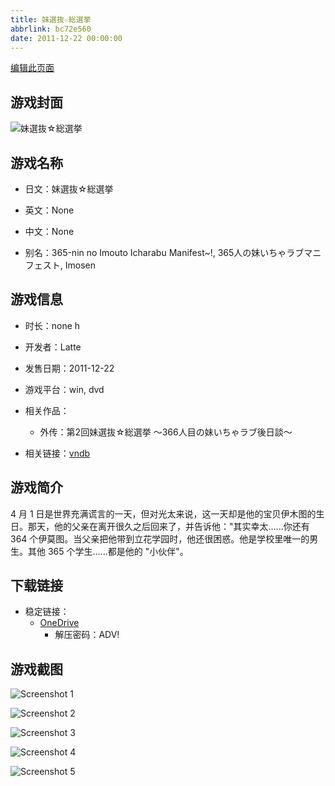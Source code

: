 ```yaml
---
title: 妹選抜☆総選挙
abbrlink: bc72e560
date: 2011-12-22 00:00:00
---
```

[编辑此页面](https://github.com/ACG-3/ADV3-source/blob/main/source/_posts/games/%E5%A6%B9%E9%81%B8%E6%8A%9C%E2%98%86%E7%B7%8F%E9%81%B8%E6%8C%99.md)

## 游戏封面

![妹選抜☆総選挙](https://pan.timero.xyz/d/onedrive/img_lib_001/%E5%A6%B9%E9%81%B8%E6%8A%9C%E2%98%86%E7%B7%8F%E9%81%B8%E6%8C%99_cover.avif)


## 游戏名称

- 日文：妹選抜☆総選挙
- 英文：None
- 中文：None

- 别名：365-nin no Imouto Icharabu Manifest~!, 365人の妹いちゃラブマニフェスト, Imosen


## 游戏信息

- 时长：none h
- 开发者：Latte
- 发售日期：2011-12-22
- 游戏平台：win, dvd
- 相关作品：
   - 外传：第2回妹選抜☆総選挙 ～366人目の妹いちゃラブ後日談～

- 相关链接：[vndb](https://vndb.org/v8037)


## 游戏简介

4 月 1 日是世界充满谎言的一天，但对光太来说，这一天却是他的宝贝伊木图的生日。那天，他的父亲在离开很久之后回来了，并告诉他："其实幸太......你还有 364 个伊莫图。当父亲把他带到立花学园时，他还很困惑。他是学校里唯一的男生。其他 365 个学生......都是他的 "小伙伴"。




## 下载链接

- 稳定链接：
    - [OneDrive](https://pan.timero.xyz/onedrive/adv_lib_001/%E5%A6%B9%E9%81%B8%E6%8A%9C%E2%98%86%E7%B7%8F%E9%81%B8%E6%8C%99)
        - 解压密码：ADV!



## 游戏截图


![Screenshot 1](https://pan.timero.xyz/d/onedrive/img_lib_001/%E5%A6%B9%E9%81%B8%E6%8A%9C%E2%98%86%E7%B7%8F%E9%81%B8%E6%8C%99_Screenshot_1.avif)

![Screenshot 2](https://pan.timero.xyz/d/onedrive/img_lib_001/%E5%A6%B9%E9%81%B8%E6%8A%9C%E2%98%86%E7%B7%8F%E9%81%B8%E6%8C%99_Screenshot_2.avif)

![Screenshot 3](https://pan.timero.xyz/d/onedrive/img_lib_001/%E5%A6%B9%E9%81%B8%E6%8A%9C%E2%98%86%E7%B7%8F%E9%81%B8%E6%8C%99_Screenshot_3.avif)

![Screenshot 4](https://pan.timero.xyz/d/onedrive/img_lib_001/%E5%A6%B9%E9%81%B8%E6%8A%9C%E2%98%86%E7%B7%8F%E9%81%B8%E6%8C%99_Screenshot_4.avif)

![Screenshot 5](https://pan.timero.xyz/d/onedrive/img_lib_001/%E5%A6%B9%E9%81%B8%E6%8A%9C%E2%98%86%E7%B7%8F%E9%81%B8%E6%8C%99_Screenshot_5.avif)

